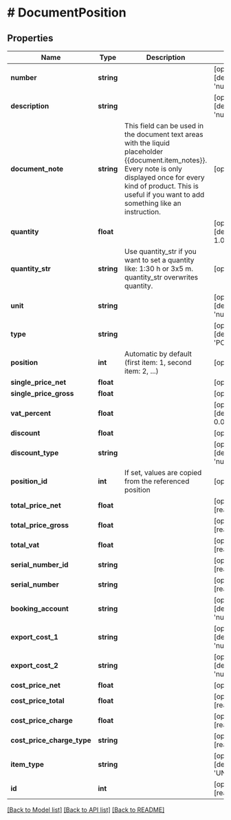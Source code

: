 # # DocumentPosition

## Properties

Name | Type | Description | Notes
------------ | ------------- | ------------- | -------------
**number** | **string** |  | [optional] [default to 'null']
**description** | **string** |  | [optional] [default to 'null']
**document_note** | **string** | This field can be used in the document text areas with the liquid placeholder {{document.item_notes}}. Every note is only displayed once for every kind of product. This is useful if you want to add something like an instruction. | [optional]
**quantity** | **float** |  | [optional] [default to 1.0]
**quantity_str** | **string** | Use quantity_str if you want to set a quantity like: 1:30 h or 3x5 m. quantity_str overwrites quantity. | [optional]
**unit** | **string** |  | [optional] [default to 'null']
**type** | **string** |  | [optional] [default to 'POSITION']
**position** | **int** | Automatic by default (first item: 1, second item: 2, ...) | [optional]
**single_price_net** | **float** |  | [optional]
**single_price_gross** | **float** |  | [optional]
**vat_percent** | **float** |  | [optional] [default to 0.0]
**discount** | **float** |  | [optional]
**discount_type** | **string** |  | [optional] [default to 'null']
**position_id** | **int** | If set, values are copied from the referenced position | [optional]
**total_price_net** | **float** |  | [optional] [readonly]
**total_price_gross** | **float** |  | [optional] [readonly]
**total_vat** | **float** |  | [optional] [readonly]
**serial_number_id** | **string** |  | [optional] [readonly]
**serial_number** | **string** |  | [optional] [readonly]
**booking_account** | **string** |  | [optional] [default to 'null']
**export_cost_1** | **string** |  | [optional] [default to 'null']
**export_cost_2** | **string** |  | [optional] [default to 'null']
**cost_price_net** | **float** |  | [optional]
**cost_price_total** | **float** |  | [optional] [readonly]
**cost_price_charge** | **float** |  | [optional] [readonly]
**cost_price_charge_type** | **string** |  | [optional] [readonly]
**item_type** | **string** |  | [optional] [default to 'UNDEFINED']
**id** | **int** |  | [optional] [readonly]

[[Back to Model list]](../../README.md#models) [[Back to API list]](../../README.md#endpoints) [[Back to README]](../../README.md)

